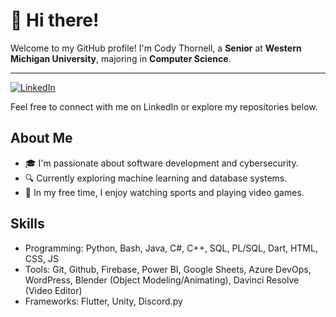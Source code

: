 # 👋 Hi there!

Welcome to my GitHub profile! I'm Cody Thornell, a **Senior** at **Western Michigan University**, majoring in **Computer Science**. 

---

[![LinkedIn](https://img.shields.io/badge/LinkedIn-0077B5?logo=linkedin&logoColor=white)](https://www.linkedin.com/in/codythornell/)

Feel free to connect with me on LinkedIn or explore my repositories below.

## About Me
- 🎓 I'm passionate about software development and cybersecurity.
- 🔍 Currently exploring machine learning and database systems.
- 🏀 In my free time, I enjoy watching sports and playing video games.

## Skills
- Programming: Python, Bash, Java, C#, C++, SQL, PL/SQL, Dart, HTML, CSS, JS
- Tools: Git, Github, Firebase, Power BI, Google Sheets, Azure DevOps, WordPress, Blender (Object Modeling/Animating), Davinci Resolve (Video Editor)
- Frameworks: Flutter, Unity, Discord.py
